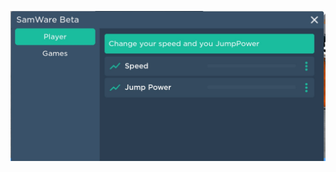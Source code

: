 ![Thread](https://github.com/Sail100/1SamWareBeta/blob/e2553d5b43a7b91f3e2d58146797daedae9ec6c3/Roblox_2023-06-25-13-00-38.jpg) 
 
